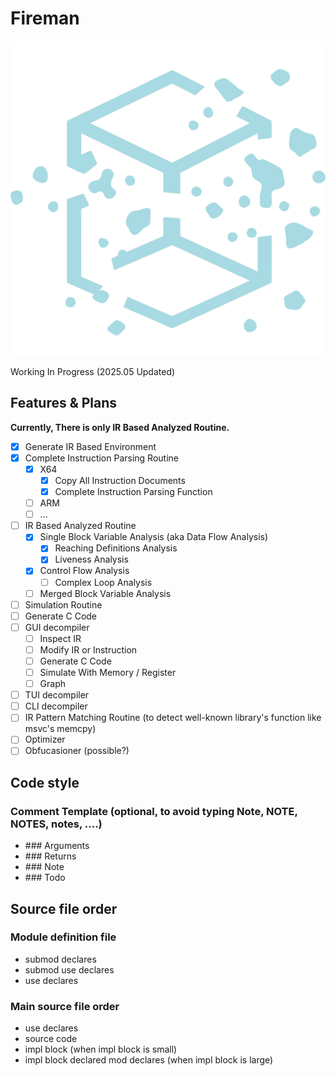 # Fireman

![Logo](firebat\src-tauri\icons\icon.png)

Working In Progress (2025.05 Updated)

## Features & Plans

**Currently, There is only IR Based Analyzed Routine.**

- [x] Generate IR Based Environment
- [X] Complete Instruction Parsing Routine
  - [X] X64
    - [X] Copy All Instruction Documents
    - [X] Complete Instruction Parsing Function
  - [ ] ARM
  - [ ] ...
- [ ] IR Based Analyzed Routine
  - [X] Single Block Variable Analysis (aka Data Flow Analysis)
    - [X] Reaching Definitions Analysis
    - [X] Liveness Analysis
  - [X] Control Flow Analysis
    - [ ] Complex Loop Analysis
  - [ ] Merged Block Variable Analysis
- [ ] Simulation Routine
- [ ] Generate C Code
- [ ] GUI decompiler
  - [ ] Inspect IR
  - [ ] Modify IR or Instruction
  - [ ] Generate C Code
  - [ ] Simulate With Memory / Register
  - [ ] Graph
- [ ] TUI decompiler
- [ ] CLI decompiler
- [ ] IR Pattern Matching Routine (to detect well-known library's function like msvc's memcpy)
- [ ] Optimizer
- [ ] Obfucasioner (possible?)

## Code style

### Comment Template (optional, to avoid typing Note, NOTE, NOTES, notes, ....)

- \#\#\# Arguments
- \#\#\# Returns
- \#\#\# Note
- \#\#\# Todo

## Source file order

### Module definition file

- submod declares
- submod use declares
- use declares

### Main source file order

- use declares
- source code
- impl block (when impl block is small)
- impl block declared mod declares (when impl block is large)
